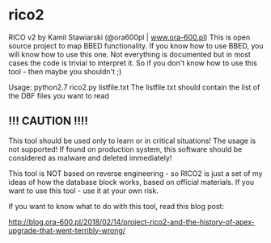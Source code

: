 # rico2
RICO v2 by Kamil Stawiarski (@ora600pl | www.ora-600.pl)
This is open source project to map BBED functionality.
If you know how to use BBED, you will know how to use this one.
Not everything is documented but in most cases the code is trivial to interpret it.
So if you don't know how to use this tool - then maybe you shouldn't ;)

Usage: python2.7 rico2.py listfile.txt
The listfile.txt should contain the list of the DBF files you want to read

## !!! CAUTION !!!!

This tool should be used only to learn or in critical situations!
The usage is not supported!
If found on production system, this software should be considered as malware and deleted immediately!

This tool is NOT based on reverse engineering - so RICO2 is just a set of my ideas of how the database block works, based on official materials. If you want to use this tool - use it at your own risk. 

If you want to know what to do with this tool, read this blog post:

http://blog.ora-600.pl/2018/02/14/project-rico2-and-the-history-of-apex-upgrade-that-went-terribly-wrong/

